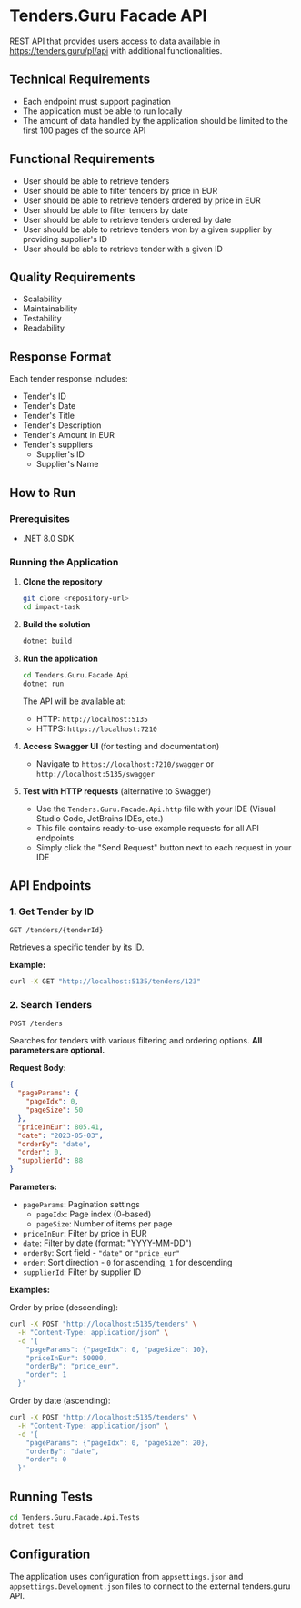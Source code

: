 # Tenders.Guru Facade API

REST API that provides users access to data available in https://tenders.guru/pl/api with additional functionalities.

## Technical Requirements

- Each endpoint must support pagination
- The application must be able to run locally
- The amount of data handled by the application should be limited to the first 100 pages of the source API

## Functional Requirements

- User should be able to retrieve tenders
- User should be able to filter tenders by price in EUR
- User should be able to retrieve tenders ordered by price in EUR
- User should be able to filter tenders by date
- User should be able to retrieve tenders ordered by date
- User should be able to retrieve tenders won by a given supplier by providing supplier's ID
- User should be able to retrieve tender with a given ID

## Quality Requirements

- Scalability
- Maintainability
- Testability
- Readability

## Response Format

Each tender response includes:
- Tender's ID
- Tender's Date
- Tender's Title
- Tender's Description
- Tender's Amount in EUR
- Tender's suppliers
  - Supplier's ID
  - Supplier's Name

## How to Run

### Prerequisites
- .NET 8.0 SDK

### Running the Application

1. **Clone the repository**
   ```bash
   git clone <repository-url>
   cd impact-task
   ```

2. **Build the solution**
   ```bash
   dotnet build
   ```

3. **Run the application**
   ```bash
   cd Tenders.Guru.Facade.Api
   dotnet run
   ```

   The API will be available at:
   - HTTP: `http://localhost:5135`
   - HTTPS: `https://localhost:7210`

4. **Access Swagger UI** (for testing and documentation)
   - Navigate to `https://localhost:7210/swagger` or `http://localhost:5135/swagger`

5. **Test with HTTP requests** (alternative to Swagger)
   - Use the `Tenders.Guru.Facade.Api.http` file with your IDE (Visual Studio Code, JetBrains IDEs, etc.)
   - This file contains ready-to-use example requests for all API endpoints
   - Simply click the "Send Request" button next to each request in your IDE

## API Endpoints

### 1. Get Tender by ID
```
GET /tenders/{tenderId}
```
Retrieves a specific tender by its ID.

**Example:**
```bash
curl -X GET "http://localhost:5135/tenders/123"
```

### 2. Search Tenders
```
POST /tenders
```
Searches for tenders with various filtering and ordering options. **All parameters are optional.**

**Request Body:**
```json
{
  "pageParams": {
    "pageIdx": 0,
    "pageSize": 50
  },
  "priceInEur": 805.41,
  "date": "2023-05-03",
  "orderBy": "date",
  "order": 0,
  "supplierId": 88
}
```

**Parameters:**
- `pageParams`: Pagination settings
  - `pageIdx`: Page index (0-based)
  - `pageSize`: Number of items per page
- `priceInEur`: Filter by price in EUR
- `date`: Filter by date (format: "YYYY-MM-DD")
- `orderBy`: Sort field - `"date"` or `"price_eur"`
- `order`: Sort direction - `0` for ascending, `1` for descending
- `supplierId`: Filter by supplier ID

**Examples:**

Order by price (descending):
```bash
curl -X POST "http://localhost:5135/tenders" \
  -H "Content-Type: application/json" \
  -d '{
    "pageParams": {"pageIdx": 0, "pageSize": 10},
    "priceInEur": 50000,
    "orderBy": "price_eur",
    "order": 1
  }'
```

Order by date (ascending):
```bash
curl -X POST "http://localhost:5135/tenders" \
  -H "Content-Type: application/json" \
  -d '{
    "pageParams": {"pageIdx": 0, "pageSize": 20},
    "orderBy": "date",
    "order": 0
  }'
```

## Running Tests

```bash
cd Tenders.Guru.Facade.Api.Tests
dotnet test
```

## Configuration

The application uses configuration from `appsettings.json` and `appsettings.Development.json` files to connect to the external tenders.guru API.